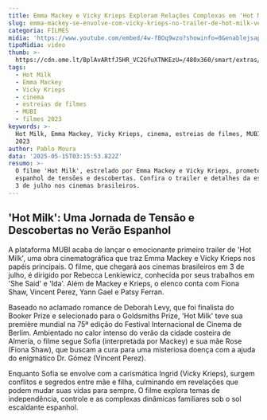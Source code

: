 ```yaml
---
title: Emma Mackey e Vicky Krieps Exploram Relações Complexas em 'Hot Milk'
slug: emma-mackey-se-envolve-com-vicky-krieps-no-trailer-de-hot-milk-veja
categoria: FILMES
midia: 'https://www.youtube.com/embed/4w-fBOq9wzo?showinfo=0&enablejsapi=1'
tipoMidia: video
thumb: >-
  https://cdn.ome.lt/BplAvARtfJ5HR_VC2GfuXTNKEzU=/480x360/smart/extras/conteudos/Design_sem_nome_-_2025-05-14T213428.749_BzxJNgv.png
tags:
  - Hot Milk
  - Emma Mackey
  - Vicky Krieps
  - cinema
  - estreias de filmes
  - MUBI
  - filmes 2023
keywords: >-
  Hot Milk, Emma Mackey, Vicky Krieps, cinema, estreias de filmes, MUBI, filmes
  2023
author: Pablo Moura
data: '2025-05-15T03:15:53.822Z'
resumo: >-
  O filme 'Hot Milk', estrelado por Emma Mackey e Vicky Krieps, promete um verão
  espanhol de tensões e descobertas. Confira o trailer e detalhes da estreia em
  3 de julho nos cinemas brasileiros.
---
```


## 'Hot Milk': Uma Jornada de Tensão e Descobertas no Verão Espanhol

A plataforma MUBI acaba de lançar o emocionante primeiro trailer de 'Hot Milk', uma obra cinematográfica que traz Emma Mackey e Vicky Krieps nos papéis principais. O filme, que chegará aos cinemas brasileiros em 3 de julho, é dirigido por Rebecca Lenkiewicz, conhecida por seus trabalhos em 'She Said' e 'Ida'. Além de Mackey e Krieps, o elenco conta com Fiona Shaw, Vincent Perez, Yann Gael e Patsy Ferran.

Baseado no aclamado romance de Deborah Levy, que foi finalista do Booker Prize e selecionado para o Goldsmiths Prize, 'Hot Milk' teve sua première mundial na 75ª edição do Festival Internacional de Cinema de Berlim. Ambientado no calor intenso do verão da cidade costeira de Almería, o filme segue Sofia (interpretada por Mackey) e sua mãe Rose (Fiona Shaw), que buscam a cura para uma misteriosa doença com a ajuda do enigmático Dr. Gómez (Vincent Perez).

Enquanto Sofia se envolve com a carismática Ingrid (Vicky Krieps), surgem conflitos e segredos entre mãe e filha, culminando em revelações que podem mudar suas vidas para sempre. O filme explora temas de independência, controle e as complexas dinâmicas familiares sob o sol escaldante espanhol.

